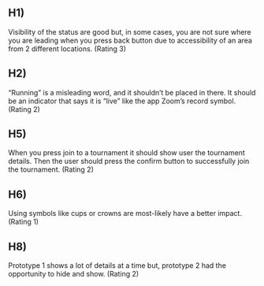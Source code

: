 ## H1)
Visibility of the status are good but, in some cases, you are not sure where you are leading when you press back button due to accessibility of an area from 2 different locations. (Rating 3)
## H2)
“Running” is a misleading word, and it shouldn’t be placed in there. It should be an indicator that says it is “live” like the app Zoom’s record symbol. (Rating 2)
## H5)
When you press join to a tournament it should show user the tournament details. Then the user should press the confirm button to successfully join the tournament. (Rating 2)
## H6)
Using symbols like cups or crowns are most-likely have a better impact. (Rating 1)
## H8)
Prototype 1 shows a lot of details at a time but, prototype 2 had the opportunity to hide and show. (Rating 2)
